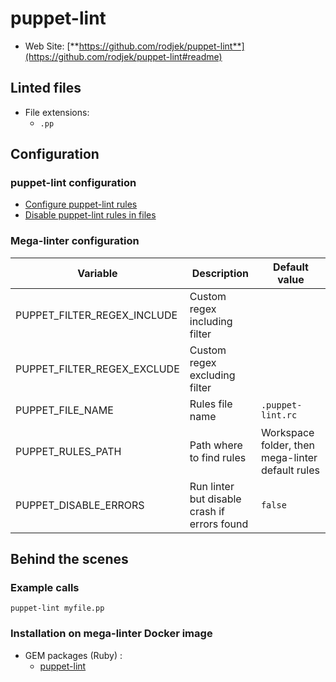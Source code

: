 <!-- markdownlint-disable MD033 MD041 -->
<!-- Generated by .automation/build.py, please do not update manually -->
# puppet-lint

- Web Site: [**https://github.com/rodjek/puppet-lint**](https://github.com/rodjek/puppet-lint#readme)

## Linted files

- File extensions:
  - `.pp`

## Configuration

### puppet-lint configuration

- [Configure puppet-lint rules](https://github.com/rodjek/puppet-lint#configuration-file)
- [Disable puppet-lint rules in files](https://github.com/rodjek/puppet-lint#disable-checks-within-puppet-code)

### Mega-linter configuration

| Variable | Description | Default value |
| ----------------- | -------------- | -------------- |
| PUPPET_FILTER_REGEX_INCLUDE | Custom regex including filter |  |
| PUPPET_FILTER_REGEX_EXCLUDE | Custom regex excluding filter |  |
| PUPPET_FILE_NAME | Rules file name | `.puppet-lint.rc` |
| PUPPET_RULES_PATH | Path where to find rules | Workspace folder, then mega-linter default rules |
| PUPPET_DISABLE_ERRORS | Run linter but disable crash if errors found | `false` |

## Behind the scenes

### Example calls

```shell
puppet-lint myfile.pp
```


### Installation on mega-linter Docker image

- GEM packages (Ruby) :
  - [puppet-lint](https://rubygems.org/gems/puppet-lint)
